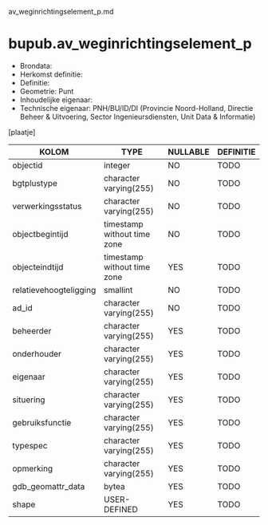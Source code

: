 av_weginrichtingselement_p.md

# bupub.av_weginrichtingselement_p


* Brondata: 
* Herkomst definitie: 
* Definitie: 
* Geometrie: Punt
* Inhoudelijke eigenaar: 
* Technische eigenaar: PNH/BU/ID/DI (Provincie Noord-Holland, Directie Beheer & Uitvoering, Sector Ingenieursdiensten, Unit Data & Informatie)

[plaatje]


|KOLOM                            |TYPE                       |NULLABLE|DEFINITIE|
|------                           |----                       |-----   |-----    |
|objectid                         |integer                    |NO      |TODO|
|bgtplustype                      |character varying(255)     |NO      |TODO|
|verwerkingsstatus                |character varying(255)     |NO      |TODO|
|objectbegintijd                  |timestamp without time zone|NO      |TODO|
|objecteindtijd                   |timestamp without time zone|YES     |TODO|
|relatievehoogteligging           |smallint                   |NO      |TODO|
|ad_id                            |character varying(255)     |NO      |TODO|
|beheerder                        |character varying(255)     |YES     |TODO|
|onderhouder                      |character varying(255)     |YES     |TODO|
|eigenaar                         |character varying(255)     |YES     |TODO|
|situering                        |character varying(255)     |YES     |TODO|
|gebruiksfunctie                  |character varying(255)     |YES     |TODO|
|typespec                         |character varying(255)     |YES     |TODO|
|opmerking                        |character varying(255)     |YES     |TODO|
|gdb_geomattr_data                |bytea                      |YES     |TODO|
|shape                            |USER-DEFINED               |YES     |TODO|
